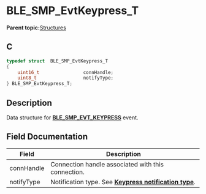 # BLE\_SMP\_EvtKeypress\_T

**Parent topic:**[Structures](GUID-636B185D-E80D-4839-A443-EF1750F1D2B1.md)

## C

```c
typedef struct  BLE_SMP_EvtKeypress_T
{
    uint16_t                connHandle;
    uint8_t                 notifyType;
} BLE_SMP_EvtKeypress_T;
```

## Description

Data structure for **[BLE\_SMP\_EVT\_KEYPRESS](GUID-184B99E4-8C26-4312-8593-3EE58F9E842B.md)** event.

## Field Documentation

|Field|Description|
|-----|-----------|
|connHandle|Connection handle associated with this connection.|
|notifyType|Notification type. See **[Keypress notification type](GUID-164E3098-A072-414C-A1EF-36129EC37BFB.md)**.|

